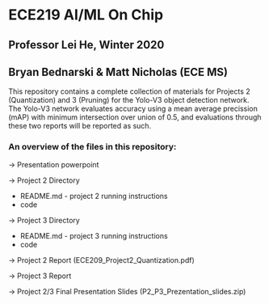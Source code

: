 # ECE219 AI/ML On Chip
## Professor Lei He, Winter 2020
## Bryan Bednarski & Matt Nicholas (ECE MS)

This repository contains a complete collection of materials for Projects 2 (Quantization) and 3 (Pruning) for the Yolo-V3 object detection network. The Yolo-V3 network evaluates accuracy using a mean average precission (mAP) with minimum intersection over union of 0.5, and evaluations through these two reports will be reported as such.

### An overview of the files in this repository:
-> Presentation powerpoint

-> Project 2 Directory
  - README.md - project 2 running instructions
  - code
 
-> Project 3 Directory
  - README.md - project 3 running instructions
  - code

-> Project 2 Report (ECE209_Project2_Quantization.pdf)

-> Project 3 Report 

-> Project 2/3 Final Presentation Slides (P2_P3_Prezentation_slides.zip)
  
  

